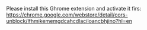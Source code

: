 Please install this Ghrome extension and activate it firs: https://chrome.google.com/webstore/detail/cors-unblock/lfhmikememgdcahcdlaciloancbhjino?hl=en
